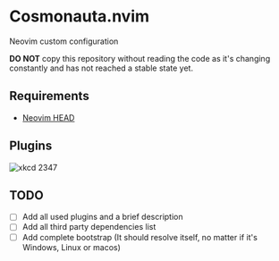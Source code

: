 # Cosmonauta.nvim

Neovim custom configuration

**DO NOT** copy this repository without reading the code as it's changing constantly and has not
reached a stable state yet.

## Requirements

- [Neovim HEAD](https://github.com/neovim/neovim/commits/master)

## Plugins

![xkcd 2347](https://imgs.xkcd.com/comics/dependency.png)

## TODO

- [ ] Add all used plugins and a brief description
- [ ] Add all third party dependencies list
- [ ] Add complete bootstrap (It should resolve itself, no matter if it's Windows, Linux or macos)
